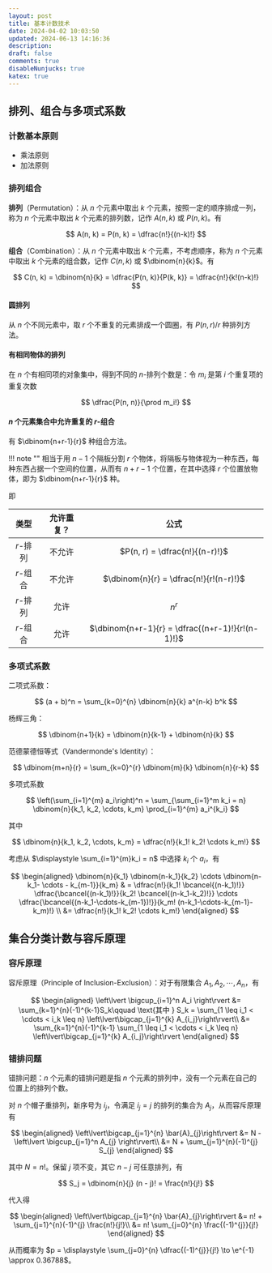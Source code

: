 ```yaml
---
layout: post
title: 基本计数技术
date: 2024-04-02 10:03:50
updated: 2024-06-13 14:16:36
description:
draft: false
comments: true
disableNunjucks: true
katex: true
---
```


## 排列、组合与多项式系数

### 计数基本原则

- 乘法原则
- 加法原则

### 排列组合

**排列**（Permutation）：从 $n$ 个元素中取出 $k$ 个元素，按照一定的顺序排成一列，称为 $n$ 个元素中取出 $k$ 个元素的排列数，记作 $A(n, k)$ 或 $P(n, k)$。有

$$
A(n, k) = P(n, k) = \dfrac{n!}{(n-k)!}
$$

**组合**（Combination）：从 $n$ 个元素中取出 $k$ 个元素，不考虑顺序，称为 $n$ 个元素中取出 $k$ 个元素的组合数，记作 $C(n, k)$ 或 $\dbinom{n}{k}$。有

$$
C(n, k) = \dbinom{n}{k} = \dfrac{P(n, k)}{P(k, k)} = \dfrac{n!}{k!(n-k)!}
$$

#### 圆排列

从 $n$ 个不同元素中，取 $r$ 个不重复的元素排成一个圆圈，有 $P(n, r) / r$ 种排列方法。

#### 有相同物体的排列

在 $n$ 个有相同项的对象集中，得到不同的 $n$-排列个数是：令 $m_i$ 是第 $i$ 个重复项的重复次数

$$
\dfrac{P(n, n)}{\prod m_i!}
$$

#### $n$ 个元素集合中允许重复的 $r$-组合

有 $\dbinom{n+r-1}{r}$ 种组合方法。

!!! note ""
    相当于用 $n - 1$ 个隔板分割 $r$ 个物体，将隔板与物体视为一种东西，每种东西占据一个空间的位置，从而有 $n + r - 1$ 个位置，在其中选择 $r$ 个位置放物体，即为 $\dbinom{n+r-1}{r}$ 种。

即

|   类型   | 允许重复？ |                       公式                       |
|   :--:   | :--------: |                       :--:                       |
| $r$-排列 |   不允许   |          $P(n, r) = \dfrac{n!}{(n-r)!}$          |
| $r$-组合 |   不允许   |      $\dbinom{n}{r} = \dfrac{n!}{r!(n-r)!}$      |
| $r$-排列 |    允许    |                      $n^r$                       |
| $r$-组合 |    允许    | $\dbinom{n+r-1}{r} = \dfrac{(n+r-1)!}{r!(n-1)!}$ |

### 多项式系数

二项式系数：

$$
(a + b)^n = \sum_{k=0}^{n} \dbinom{n}{k} a^{n-k} b^k
$$

杨辉三角：

$$
\dbinom{n+1}{k} = \dbinom{n}{k-1} + \dbinom{n}{k}
$$

范德蒙德恒等式（Vandermonde's Identity）：

$$
\dbinom{m+n}{r} = \sum_{k=0}^{r} \dbinom{m}{k} \dbinom{n}{r-k}
$$

多项式系数

$$
\left(\sum_{i=1}^{m} a_i\right)^n = \sum_{\sum_{i=1}^m k_i = n} \dbinom{n}{k_1, k_2, \cdots, k_m} \prod_{i=1}^{m} a_i^{k_i}
$$

其中

$$
\dbinom{n}{k_1, k_2, \cdots, k_m} = \dfrac{n!}{k_1! k_2! \cdots k_m!}
$$

考虑从 $\displaystyle \sum_{i=1}^{m}k_i = n$ 中选择 $k_i$ 个 $a_i$，有

$$
\begin{aligned}
    \dbinom{n}{k_1} \dbinom{n-k_1}{k_2} \cdots \dbinom{n-k_1- \cdots - k_{m-1}}{k_m} & = \dfrac{n!}{k_1! \bcancel{(n-k_1)!}} \dfrac{\bcancel{(n-k_1)!}}{k_2! \bcancel{(n-k_1-k_2)!}} \cdots \dfrac{\bcancel{(n-k_1-\cdots-k_{m-1})!}}{k_m! (n-k_1-\cdots-k_{m-1}-k_m)!} \\
    &= \dfrac{n!}{k_1! k_2! \cdots k_m!}
\end{aligned}
$$

## 集合分类计数与容斥原理

### 容斥原理

容斥原理（Principle of Inclusion-Exclusion）：对于有限集合 $A_1, A_2, \cdots, A_n$，有

$$
\begin{aligned}
    \left\lvert \bigcup_{i=1}^n A_i \right\rvert &= \sum_{k=1}^{n}(-1)^{k-1}S_k\qquad \text{其中 } S_k = \sum_{1 \leq i_1 < \cdots < i_k \leq n} \left\lvert\bigcap_{j=1}^{k} A_{i_j}\right\rvert\\
    &= \sum_{k=1}^{n}(-1)^{k-1} \sum_{1 \leq i_1 < \cdots < i_k \leq n} \left\lvert\bigcap_{j=1}^{k} A_{i_j}\right\rvert
\end{aligned}
$$

### 错排问题

错排问题：$n$ 个元素的错排问题是指 $n$ 个元素的排列中，没有一个元素在自己的位置上的排列个数。

对 $n$ 个帽子重排列，新序号为 $i_{j}$，令满足 $i_{j} = j$ 的排列的集合为 $A_{j}$，从而容斥原理有

$$
\begin{aligned}
    \left\lvert\bigcap_{j=1}^{n} \bar{A}_{j}\right\rvert &= N - \left\lvert \bigcup_{j=1}^n A_{j} \right\rvert\\ 
    &= N + \sum_{j=1}^{n}(-1)^{j} S_{j}
\end{aligned}
$$

其中 $N = n!$。保留 $j$ 项不变，其它 $n - j$ 可任意排列，有

$$
S_j = \dbinom{n}{j} (n - j)! = \frac{n!}{j!}
$$

代入得

$$
\begin{aligned}
    \left\lvert\bigcap_{j=1}^{n} \bar{A}_{j}\right\rvert &= n! + \sum_{j=1}^{n}(-1)^{j} \frac{n!}{j!}\\
    &= n! \sum_{j=0}^{n} \frac{(-1)^{j}}{j!}
\end{aligned}
$$

从而概率为 $p = \displaystyle \sum_{j=0}^{n} \dfrac{(-1)^{j}}{j!} \to \e^{-1} \approx 0.36788$。
